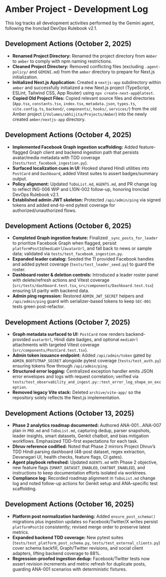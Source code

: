 # Amber Project - Development Log

This log tracks all development activities performed by the Gemini agent, following the Ironclad DevOps Rulebook v2.1.

## Development Actions (October 2, 2025)

*   **Renamed Project Directory:** Renamed the project directory from `Amber` to `amber` to comply with npm naming restrictions.
*   **Cleaned Project Directory:** Removed conflicting files (excluding `.agent-policy/` and `GEMINI.md`) from the `amber` directory to prepare for Next.js initialization.
*   **Initialized Next.js Application:** Created a `nextjs-app` subdirectory within `amber` and successfully initialized a new Next.js project (TypeScript, ESLint, Tailwind CSS, App Router) using `npx create-next-app@latest`.
*   **Copied Old Project Files:** Copied relevant source files and directories (`App.tsx`, `constants.tsx`, `index.tsx`, `metadata.json`, `types.ts`, `vite.config.ts`, `backend/`, `components/`, `hooks/`, `services/`) from the old Amber project (`/Volumes/abhijita/Projects/Amber`) into the newly created `amber/nextjs-app` directory.

## Development Actions (October 4, 2025)

*   **Implemented Facebook Graph ingestion scaffolding:** Added feature-flagged Graph client and backend ingestion path that persists avatar/media metadata with TDD coverage (`tests/test_facebook_ingestion.py`).
*   **Surfaced localization cues in UI:** Hooked shared Hindi utilities into `PostCard` and `Dashboard`, added Vitest suites to assert badges/summary output.
*   **Policy alignment:** Updated `ToDoList.md`, `AGENTS.md`, and PR change log to reflect ING-006 WIP and L10N-002 follow-up, honoring Ironclad DevOps Rulebook v2.1.
*   **Established admin JWT skeleton:** Protected `/api/admin/ping` via signed tokens and added end-to-end pytest coverage for authorized/unauthorized flows.

## Development Actions (October 6, 2025)

*   **Completed Graph ingestion feature:** Finalized `_sync_posts_for_leader` to prioritize Facebook Graph when flagged, persist `platformPostId`/`mediaUrl`/`avatarUrl`, and fall back to news or sample data; validated via `tests/test_facebook_ingestion.py`.
*   **Expanded leader catalog:** Seeded the 11 provided Facebook handles and added pytest coverage (`tests/test_leader_seed.py`) to guard the roster.
*   **Dashboard roster & deletion controls:** Introduced a leader roster panel with delete/refresh actions and Vitest coverage (`src/tests/dashboard.test.tsx`, `src/components/Dashboard.test.tsx`) ensuring UI parity with backend data.
*   **Admin ping regression:** Restored `ADMIN_JWT_SECRET` helpers and `/api/admin/ping` guard with serializer-based tokens to keep `SEC-001` tests green post-refactor.

## Development Actions (October 7, 2025)

*   **Graph metadata surfaced to UI:** `PostCard` now renders backend-provided `avatarUrl`, Hindi date badges, and optional `mediaUrl` attachments with targeted Vitest coverage (`src/components/PostCard.test.tsx`).
*   **Admin token issuance endpoint:** Added `/api/admin/token` gated by `ADMIN_BOOTSTRAP_SECRET` alongside pytest coverage (`tests/test_auth.py`) ensuring tokens flow through `/api/admin/ping`.
*   **Structured error logging:** Centralized exception handler emits JSON error envelopes and logs with request correlation; verified via `tests/test_observability_and_ingest.py::test_error_log_shape_on_exception`.
*   **Removed legacy Vite stack:** Deleted `archive/vite-app/` so the repository solely reflects the Next.js implementation.

## Development Actions (October 13, 2025)

*   **Phase 2 analytics roadmap documented:** Authored ANA-001…ANA-007 plan in `PRD.md` and `ToDoList.md`, capturing dedup, parser snapshots, leader insights, smart datasets, Genkit chatbot, and bias mitigation workflows. Emphasized TDD-first expectations for each task.
*   **Dhruv reference codified:** Noted that Phase 2 mirrors Project Dhruv’s TDD Hindi parsing dashboard (48-post dataset, regex extraction, Devanagari UI, health checks, feature flags, CI gates).
*   **Agent playbook refreshed:** Updated `AGENTS.md` with Phase 2 objective, new feature flags (`SMART_DATASET_ENABLED`, `CHATBOT_ENABLED`), and instructions to keep documentation efforts isolated via worktrees.
*   **Compliance log:** Recorded roadmap alignment in `ToDoList.md` change log and noted follow-up actions for Genkit setup and ANA-specific test scaffolding.

## Development Actions (October 16, 2025)

*   **Platform post normalization hardening:** Added `ensure_post_schema()` migrations plus ingestion updates so Facebook/Twitter/X writes persist `platformPostId` consistently; revised merge order to preserve latest metrics.
*   **Expanded backend TDD coverage:** New pytest suites (`tests/test_platform_post_schema.py`, `tests/test_external_clients.py`) cover schema backfill, Graph/Twitter revisions, and social client adapters, lifting backend coverage to 88%.
*   **Regression-proofed ingestion dedup:** Facebook/Twitter tests now assert revision increments and metric refresh for duplicate posts, guarding ANA-001 scenarios with deterministic fixtures.
